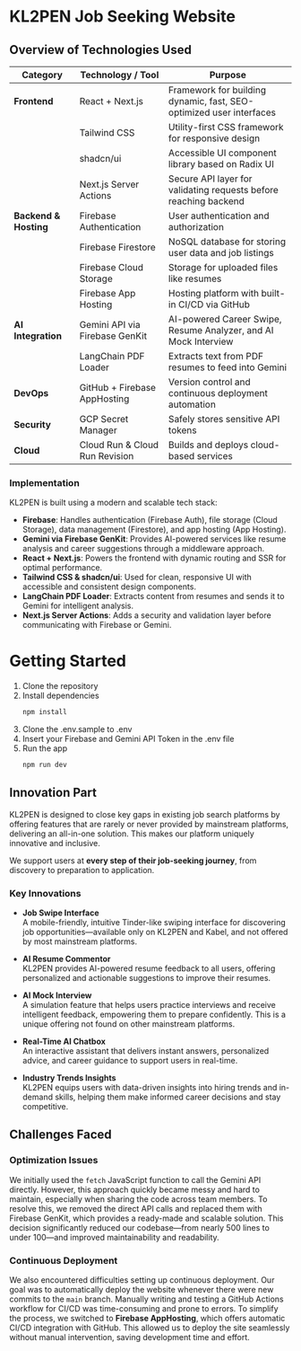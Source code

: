 # KL2PEN Job Seeking Website

## Overview of Technologies Used

| Category             | Technology / Tool             | Purpose                                                                 |
|----------------------|-------------------------------|-------------------------------------------------------------------------|
| **Frontend**         | React + Next.js               | Framework for building dynamic, fast, SEO-optimized user interfaces    |
|                      | Tailwind CSS                  | Utility-first CSS framework for responsive design                      |
|                      | shadcn/ui                     | Accessible UI component library based on Radix UI                      |
|                      | Next.js Server Actions        | Secure API layer for validating requests before reaching backend       |
| **Backend & Hosting**| Firebase Authentication       | User authentication and authorization                                  |
|                      | Firebase Firestore            | NoSQL database for storing user data and job listings                  |
|                      | Firebase Cloud Storage        | Storage for uploaded files like resumes                                |
|                      | Firebase App Hosting          | Hosting platform with built-in CI/CD via GitHub                        |
| **AI Integration**   | Gemini API via Firebase GenKit| AI-powered Career Swipe, Resume Analyzer, and AI Mock Interview  |
|                      | LangChain PDF Loader          | Extracts text from PDF resumes to feed into Gemini                     |
| **DevOps**           | GitHub + Firebase AppHosting  | Version control and continuous deployment automation                   |
| **Security**         | GCP Secret Manager            | Safely stores sensitive API tokens                                     |
| **Cloud**            | Cloud Run & Cloud Run Revision| Builds and deploys cloud-based services                                |


### Implementation
KL2PEN is built using a modern and scalable tech stack:

- **Firebase**: Handles authentication (Firebase Auth), file storage (Cloud Storage), data management (Firestore), and app hosting (App Hosting).
- **Gemini via Firebase GenKit**: Provides AI-powered services like resume analysis and career suggestions through a middleware approach.
- **React + Next.js**: Powers the frontend with dynamic routing and SSR for optimal performance.
- **Tailwind CSS & shadcn/ui**: Used for clean, responsive UI with accessible and consistent design components.
- **LangChain PDF Loader**: Extracts content from resumes and sends it to Gemini for intelligent analysis.
- **Next.js Server Actions**: Adds a security and validation layer before communicating with Firebase or Gemini.



# Getting Started
1. Clone the repository
2. Install dependencies
   ```bash
   npm install
   ```
3. Clone the .env.sample to .env
4. Insert your Firebase and Gemini API Token in the .env file
5. Run the app
   ```bash
   npm run dev
   ```
##  Innovation Part

KL2PEN is designed to close key gaps in existing job search platforms by offering features that are rarely or never provided by mainstream platforms, delivering an all-in-one solution. This makes our platform uniquely innovative and inclusive.

We support users at **every step of their job-seeking journey**, from discovery to preparation to application.

### Key Innovations

- **Job Swipe Interface**  
  A mobile-friendly, intuitive Tinder-like swiping interface for discovering job opportunities—available only on KL2PEN and Kabel, and not offered by most mainstream platforms.

- **AI Resume Commentor**  
  KL2PEN provides AI-powered resume feedback to all users, offering personalized and actionable suggestions to improve their resumes.

- **AI Mock Interview**  
  A simulation feature that helps users practice interviews and receive intelligent feedback, empowering them to prepare confidently. This is a unique offering not found on other mainstream platforms.

- **Real-Time AI Chatbox**  
  An interactive assistant that delivers instant answers, personalized advice, and career guidance to support users in real-time.

- **Industry Trends Insights**  
  KL2PEN equips users with data-driven insights into hiring trends and in-demand skills, helping them make informed career decisions and stay competitive.

##  Challenges Faced

### Optimization Issues
We initially used the `fetch` JavaScript function to call the Gemini API directly. However, this approach quickly became messy and hard to maintain, especially when sharing the code across team members. To resolve this, we removed the direct API calls and replaced them with Firebase GenKit, which provides a ready-made and scalable solution. This decision significantly reduced our codebase—from nearly 500 lines to under 100—and improved maintainability and readability.

### Continuous Deployment
We also encountered difficulties setting up continuous deployment. Our goal was to automatically deploy the website whenever there were new commits to the `main` branch. Manually writing and testing a GitHub Actions workflow for CI/CD was time-consuming and prone to errors. To simplify the process, we switched to **Firebase AppHosting**, which offers automatic CI/CD integration with GitHub. This allowed us to deploy the site seamlessly without manual intervention, saving development time and effort.



